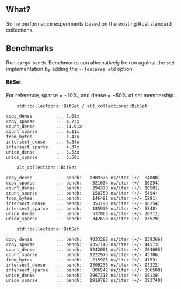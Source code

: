 ## What?

Some performance experiments based on the existing Rust standard collections.

## Benchmarks

Run `cargo bench`. Benchmarks can alternatively be run against the `std` implementation by adding the `--features std` option.

#### BitSet
For reference, sparse = ~10%, and dense = ~50% of set membership.

		std::collections::BitSet / alt_collections::BitSet

	copy_dense         ... 3.08x
	copy_sparse        ... 4.22x
	count_dense        ... 11.01x
	count_sparse       ... 8.11x
	from_bytes         ... 1.47x
	intersect_dense    ... 6.54x
	intersect_sparse   ... 4.37x
	union_dense        ... 5.53x
	union_sparse       ... 5.60x

		alt_collections::BitSet

	copy_dense         ... bench:   1309376 ns/iter (+/- 84800)
	copy_sparse        ... bench:    321634 ns/iter (+/- 10254)
	count_dense        ... bench:    294378 ns/iter (+/- 10501)
	count_sparse       ... bench:    150750 ns/iter (+/- 6494)
	from_bytes         ... bench:    146491 ns/iter (+/- 5281)
	intersect_dense    ... bench:    353198 ns/iter (+/- 16254)
	intersect_sparse   ... bench:    185930 ns/iter (+/- 5348)
	union_dense        ... bench:    537065 ns/iter (+/- 20711)
	union_sparse       ... bench:    342698 ns/iter (+/- 13529)

		std::collections::BitSet

	copy_dense         ... bench:   4033282 ns/iter (+/- 139366)
	copy_sparse        ... bench:   1357146 ns/iter (+/- 44573)
	count_dense        ... bench:   3242001 ns/iter (+/- 704605)
	count_sparse       ... bench:   1222973 ns/iter (+/- 45306)
	from_bytes         ... bench:    215923 ns/iter (+/- 4753)
	intersect_dense    ... bench:   2309236 ns/iter (+/- 93222)
	intersect_sparse   ... bench:    806542 ns/iter (+/- 306508)
	union_dense        ... bench:   2967318 ns/iter (+/- 96139)
	union_sparse       ... bench:   1919793 ns/iter (+/- 393740)

